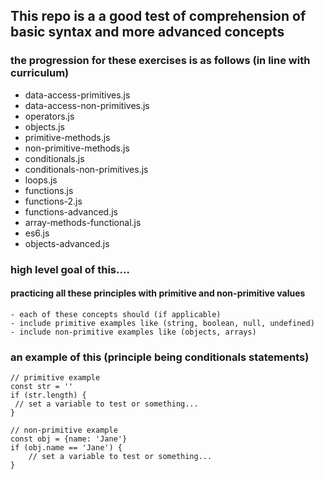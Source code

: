 ## This repo is a a good test of comprehension of basic syntax and more advanced concepts

### the progression for these exercises is as follows (in line with curriculum)

- data-access-primitives.js
- data-access-non-primitives.js
- operators.js
- objects.js
- primitive-methods.js
- non-primitive-methods.js
- conditionals.js
- conditionals-non-primitives.js
- loops.js
- functions.js
- functions-2.js
- functions-advanced.js
- array-methods-functional.js
- es6.js
- objects-advanced.js


### high level goal of this....

#### practicing all these principles with primitive and non-primitive values
    - each of these concepts should (if applicable)
    - include primitive examples like (string, boolean, null, undefined)
    - include non-primitive examples like (objects, arrays)

### an example of this (principle being conditionals statements)

```
// primitive example
const str = ''
if (str.length) {
 // set a variable to test or something...
}

// non-primitive example
const obj = {name: 'Jane'}
if (obj.name == 'Jane') {
    // set a variable to test or something...
}
```